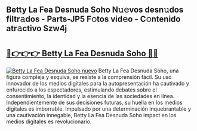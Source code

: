 ## Betty La Fea Desnuda Soho N𝚞𝚎vos desn𝚞dos filtr𝚊dos - Parts-JP5 F𝚘tos vid𝚎o - C𝚘ntenido atr𝚊ctivo Szw4j

# <h2><a href="http://mba835b.tromn.icu/?c=Betty+La+Fea+Desnuda+Soho">🔗👉👉👉 Betty La Fea Desnuda Soho 🔗🔗</a></h2>

[![Betty La Fea Desnuda Soho nuevo](https://i.imgur.com/pEAQMta.gif)](http://mba835b.tromn.icu/?c=Betty+La+Fea+Desnuda+Soho)
Betty La Fea Desnuda Soho, una figura compleja y esquiva, se resiste a la comprensión fácil. Su uso innovador de los medios digitales para la autopresentación ha cautivado y enfurecido a los espectadores, estimulando debates sobre el consentimiento, la identidad y la esencia de las sociedades en línea. Independientemente de sus decisiones futuras, su huella en los medios digitales es imborrable. Impulsado por una determinación inquebrantable y una cautivación innegable, Betty La Fea Desnuda Soho impact en los medios digitales es revolucionario.
